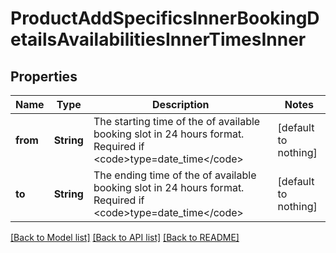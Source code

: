 # ProductAddSpecificsInnerBookingDetailsAvailabilitiesInnerTimesInner


## Properties
Name | Type | Description | Notes
------------ | ------------- | ------------- | -------------
**from** | **String** | The starting time of the of available booking slot in 24 hours format. Required if &lt;code&gt;type&#x3D;date_time&lt;/code&gt; | [default to nothing]
**to** | **String** | The ending time of the of available booking slot in 24 hours format. Required if &lt;code&gt;type&#x3D;date_time&lt;/code&gt; | [default to nothing]


[[Back to Model list]](../README.md#models) [[Back to API list]](../README.md#api-endpoints) [[Back to README]](../README.md)


